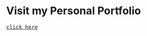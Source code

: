 # Visit my Personal Portfolio 

<kbd><a href="https://my-isaac-portfolio-6ohmu7e1k-childerx.vercel.app/">click here</a>
